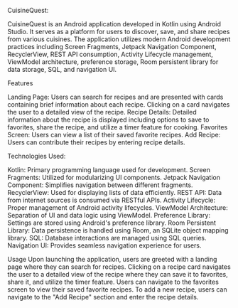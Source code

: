 CuisineQuest:

CuisineQuest is an Android application developed in Kotlin using Android Studio. It serves as a platform for users to discover, save, and share recipes from various cuisines. The application utilizes modern Android development practices including Screen Fragments, Jetpack Navigation Component, RecyclerView, REST API consumption, Activity Lifecycle management, ViewModel architecture, preference storage, Room persistent library for data storage, SQL, and navigation UI.

Features

Landing Page: Users can search for recipes and are presented with cards containing brief information about each recipe. Clicking on a card navigates the user to a detailed view of the recipe.
Recipe Details: Detailed information about the recipe is displayed including options to save to favorites, share the recipe, and utilize a timer feature for cooking.
Favorites Screen: Users can view a list of their saved favorite recipes.
Add Recipe: Users can contribute their recipes by entering recipe details.

Technologies Used:

Kotlin: Primary programming language used for development.
Screen Fragments: Utilized for modularizing UI components.
Jetpack Navigation Component: Simplifies navigation between different fragments.
RecyclerView: Used for displaying lists of data efficiently.
REST API: Data from internet sources is consumed via RESTful APIs.
Activity Lifecycle: Proper management of Android activity lifecycles.
ViewModel Architecture: Separation of UI and data logic using ViewModel.
Preference Library: Settings are stored using Android's preference library.
Room Persistent Library: Data persistence is handled using Room, an SQLite object mapping library.
SQL: Database interactions are managed using SQL queries.
Navigation UI: Provides seamless navigation experience for users.


Usage
Upon launching the application, users are greeted with a landing page where they can search for recipes.
Clicking on a recipe card navigates the user to a detailed view of the recipe where they can save it to favorites, share it, and utilize the timer feature.
Users can navigate to the favorites screen to view their saved favorite recipes.
To add a new recipe, users can navigate to the "Add Recipe" section and enter the recipe details.

